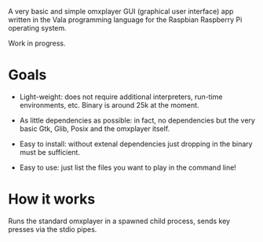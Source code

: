 A very basic and simple omxplayer GUI (graphical user interface) app
written in the Vala programming language for the Raspbian Raspberry Pi
operating system.

Work in progress.


Goals
=====

* Light-weight: does not require additional interpreters, run-time
  environments, etc. Binary is around 25k at the moment.

* As little dependencies as possible: in fact, no dependencies but the
  very basic Gtk, Glib, Posix and the omxplayer itself.

* Easy to install: without extenal dependencies just dropping in the
  binary must be sufficient.

* Easy to use: just list the files you want to play in the command
  line!


How it works
============

Runs the standard omxplayer in a spawned child process, sends key
presses via the stdio pipes.